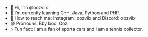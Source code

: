 - 👋 Hi, I’m @oozviix
- 🌱 I’m currently learning C++, Java, Python and PHP.
- 💞️ How to reach me: Instagram: oozviix and Discord: oozviix
- 😄 Pronouns: Bby boo, Ooz.
- ⚡ Fun fact: I am a fan of sports cars and I am a tennis collector.
